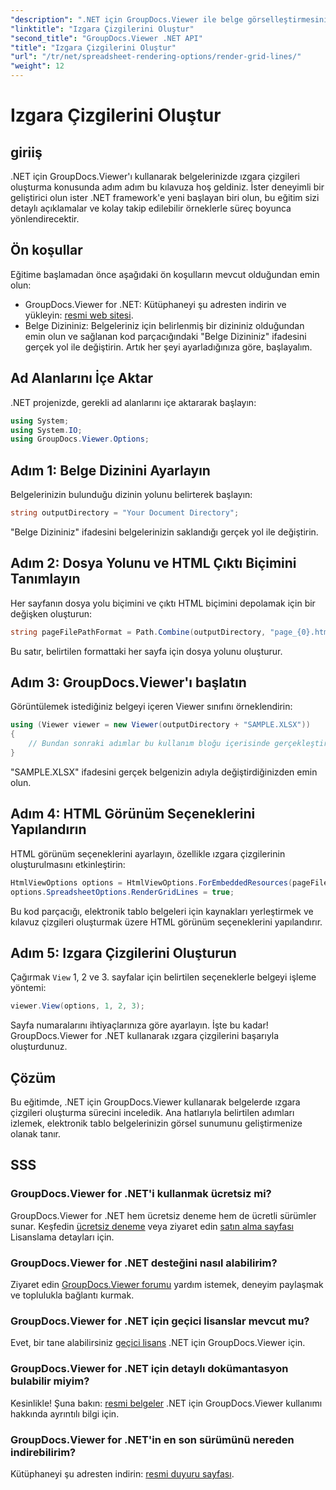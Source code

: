 ```yaml
---
"description": ".NET için GroupDocs.Viewer ile belge görselleştirmesini geliştirin. Izgara çizgilerini zahmetsizce işleyin. Ücretsiz denemeyi şimdi deneyin!"
"linktitle": "Izgara Çizgilerini Oluştur"
"second_title": "GroupDocs.Viewer .NET API"
"title": "Izgara Çizgilerini Oluştur"
"url": "/tr/net/spreadsheet-rendering-options/render-grid-lines/"
"weight": 12
---
```


# Izgara Çizgilerini Oluştur

## giriiş
.NET için GroupDocs.Viewer'ı kullanarak belgelerinizde ızgara çizgileri oluşturma konusunda adım adım bu kılavuza hoş geldiniz. İster deneyimli bir geliştirici olun ister .NET framework'e yeni başlayan biri olun, bu eğitim sizi detaylı açıklamalar ve kolay takip edilebilir örneklerle süreç boyunca yönlendirecektir.
## Ön koşullar
Eğitime başlamadan önce aşağıdaki ön koşulların mevcut olduğundan emin olun:
- GroupDocs.Viewer for .NET: Kütüphaneyi şu adresten indirin ve yükleyin: [resmi web sitesi](https://releases.groupdocs.com/viewer/net/).
- Belge Dizininiz: Belgeleriniz için belirlenmiş bir dizininiz olduğundan emin olun ve sağlanan kod parçacığındaki "Belge Dizininiz" ifadesini gerçek yol ile değiştirin.
Artık her şeyi ayarladığınıza göre, başlayalım.
## Ad Alanlarını İçe Aktar
.NET projenizde, gerekli ad alanlarını içe aktararak başlayın:
```csharp
using System;
using System.IO;
using GroupDocs.Viewer.Options;
```
## Adım 1: Belge Dizinini Ayarlayın
Belgelerinizin bulunduğu dizinin yolunu belirterek başlayın:
```csharp
string outputDirectory = "Your Document Directory";
```
"Belge Dizininiz" ifadesini belgelerinizin saklandığı gerçek yol ile değiştirin.
## Adım 2: Dosya Yolunu ve HTML Çıktı Biçimini Tanımlayın
Her sayfanın dosya yolu biçimini ve çıktı HTML biçimini depolamak için bir değişken oluşturun:
```csharp
string pageFilePathFormat = Path.Combine(outputDirectory, "page_{0}.html");
```
Bu satır, belirtilen formattaki her sayfa için dosya yolunu oluşturur.
## Adım 3: GroupDocs.Viewer'ı başlatın
Görüntülemek istediğiniz belgeyi içeren Viewer sınıfını örneklendirin:
```csharp
using (Viewer viewer = new Viewer(outputDirectory + "SAMPLE.XLSX"))
{
    // Bundan sonraki adımlar bu kullanım bloğu içerisinde gerçekleştirilecektir.
}
```
"SAMPLE.XLSX" ifadesini gerçek belgenizin adıyla değiştirdiğinizden emin olun.
## Adım 4: HTML Görünüm Seçeneklerini Yapılandırın
HTML görünüm seçeneklerini ayarlayın, özellikle ızgara çizgilerinin oluşturulmasını etkinleştirin:
```csharp
HtmlViewOptions options = HtmlViewOptions.ForEmbeddedResources(pageFilePathFormat);
options.SpreadsheetOptions.RenderGridLines = true;
```
Bu kod parçacığı, elektronik tablo belgeleri için kaynakları yerleştirmek ve kılavuz çizgileri oluşturmak üzere HTML görünüm seçeneklerini yapılandırır.
## Adım 5: Izgara Çizgilerini Oluşturun
Çağırmak `View` 1, 2 ve 3. sayfalar için belirtilen seçeneklerle belgeyi işleme yöntemi:
```csharp
viewer.View(options, 1, 2, 3);
```
Sayfa numaralarını ihtiyaçlarınıza göre ayarlayın.
İşte bu kadar! GroupDocs.Viewer for .NET kullanarak ızgara çizgilerini başarıyla oluşturdunuz.
## Çözüm
Bu eğitimde, .NET için GroupDocs.Viewer kullanarak belgelerde ızgara çizgileri oluşturma sürecini inceledik. Ana hatlarıyla belirtilen adımları izlemek, elektronik tablo belgelerinizin görsel sunumunu geliştirmenize olanak tanır.
## SSS
### GroupDocs.Viewer for .NET'i kullanmak ücretsiz mi?
GroupDocs.Viewer for .NET hem ücretsiz deneme hem de ücretli sürümler sunar. Keşfedin [ücretsiz deneme](https://releases.groupdocs.com/) veya ziyaret edin [satın alma sayfası](https://purchase.groupdocs.com/buy) Lisanslama detayları için.
### GroupDocs.Viewer for .NET desteğini nasıl alabilirim?
Ziyaret edin [GroupDocs.Viewer forumu](https://forum.groupdocs.com/c/viewer/9) yardım istemek, deneyim paylaşmak ve toplulukla bağlantı kurmak.
### GroupDocs.Viewer for .NET için geçici lisanslar mevcut mu?
Evet, bir tane alabilirsiniz [geçici lisans](https://purchase.groupdocs.com/temporary-license/) .NET için GroupDocs.Viewer için.
### GroupDocs.Viewer for .NET için detaylı dokümantasyon bulabilir miyim?
Kesinlikle! Şuna bakın: [resmi belgeler](https://tutorials.groupdocs.com/viewer/net/) .NET için GroupDocs.Viewer kullanımı hakkında ayrıntılı bilgi için.
### GroupDocs.Viewer for .NET'in en son sürümünü nereden indirebilirim?
Kütüphaneyi şu adresten indirin: [resmi duyuru sayfası](https://releases.groupdocs.com/viewer/net/).